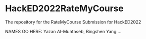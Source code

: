 # HackED2022RateMyCourse

The repository for the RateMyCourse Submission for HackED2022

NAMES GO HERE:
Yazan Al-Muhtaseb, Bingshen Yang
...
